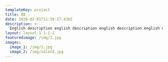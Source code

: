 ```yaml
---
templateKey: project
title: 08
date: 2020-02-01T11:59:17.430Z
description: >-
  English description english description english description english description english description english description english description english description english description english description english description english description english description english description english description english description english description english description english description english description english description english description english description english description english description english description english description english description english description english description english description english description english description english description english description english description english description english description english description english description english description english description english description 
layout: layout-1-1-1-1
featuredimage: /img/1.jpg
images:
  image_1: /img/2.jpg
  image_2: /img/salon2.jpg
---
```


